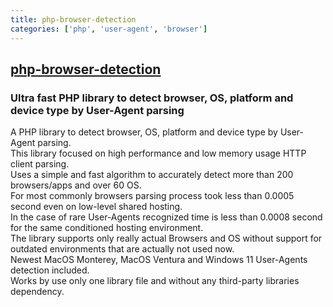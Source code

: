 ```yaml
---
title: php-browser-detection
categories: ['php', 'user-agent', 'browser']
---
```

## [php-browser-detection](https://github.com/foroco/php-browser-detection)

### Ultra fast PHP library to detect browser, OS, platform and device type by User-Agent parsing


A PHP library to detect browser, OS, platform and device type by User-Agent parsing.\
This library focused on high performance and low memory usage HTTP client parsing.\
Uses a simple and fast algorithm to accurately detect more than 200 browsers/apps and over 60 OS.\
For most commonly browsers parsing process took less than 0.0005 second even on low-level shared hosting.\
In the case of rare User-Agents recognized time is less than 0.0008 second for the same conditioned hosting environment.\
The library supports only really actual Browsers and OS without support for outdated environments that are actually not used now.\
Newest MacOS Monterey, MacOS Ventura and Windows 11 User-Agents detection included.\
Works by use only one library file and without any third-party libraries dependency.
